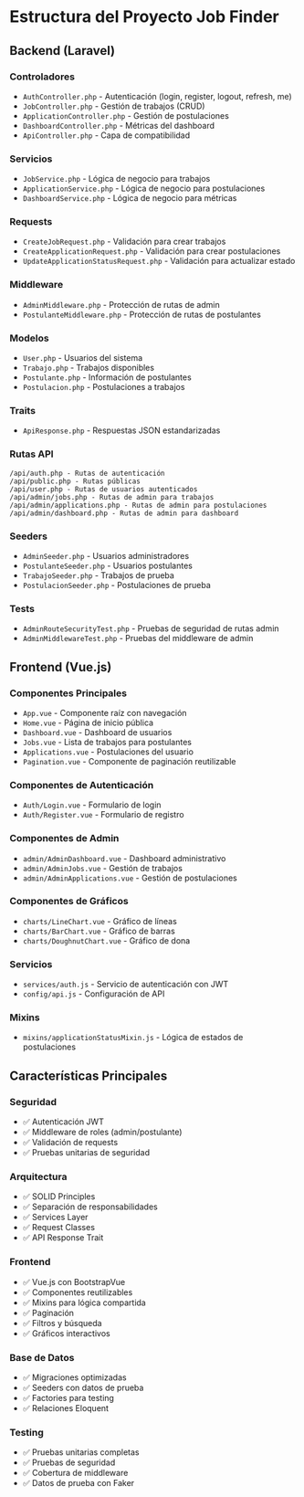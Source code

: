 # Estructura del Proyecto Job Finder

## Backend (Laravel)

### Controladores
- `AuthController.php` - Autenticación (login, register, logout, refresh, me)
- `JobController.php` - Gestión de trabajos (CRUD)
- `ApplicationController.php` - Gestión de postulaciones
- `DashboardController.php` - Métricas del dashboard
- `ApiController.php` - Capa de compatibilidad

### Servicios
- `JobService.php` - Lógica de negocio para trabajos
- `ApplicationService.php` - Lógica de negocio para postulaciones
- `DashboardService.php` - Lógica de negocio para métricas

### Requests
- `CreateJobRequest.php` - Validación para crear trabajos
- `CreateApplicationRequest.php` - Validación para crear postulaciones
- `UpdateApplicationStatusRequest.php` - Validación para actualizar estado

### Middleware
- `AdminMiddleware.php` - Protección de rutas de admin
- `PostulanteMiddleware.php` - Protección de rutas de postulantes

### Modelos
- `User.php` - Usuarios del sistema
- `Trabajo.php` - Trabajos disponibles
- `Postulante.php` - Información de postulantes
- `Postulacion.php` - Postulaciones a trabajos

### Traits
- `ApiResponse.php` - Respuestas JSON estandarizadas

### Rutas API
```
/api/auth.php - Rutas de autenticación
/api/public.php - Rutas públicas
/api/user.php - Rutas de usuarios autenticados
/api/admin/jobs.php - Rutas de admin para trabajos
/api/admin/applications.php - Rutas de admin para postulaciones
/api/admin/dashboard.php - Rutas de admin para dashboard
```

### Seeders
- `AdminSeeder.php` - Usuarios administradores
- `PostulanteSeeder.php` - Usuarios postulantes
- `TrabajoSeeder.php` - Trabajos de prueba
- `PostulacionSeeder.php` - Postulaciones de prueba

### Tests
- `AdminRouteSecurityTest.php` - Pruebas de seguridad de rutas admin
- `AdminMiddlewareTest.php` - Pruebas del middleware de admin

## Frontend (Vue.js)

### Componentes Principales
- `App.vue` - Componente raíz con navegación
- `Home.vue` - Página de inicio pública
- `Dashboard.vue` - Dashboard de usuarios
- `Jobs.vue` - Lista de trabajos para postulantes
- `Applications.vue` - Postulaciones del usuario
- `Pagination.vue` - Componente de paginación reutilizable

### Componentes de Autenticación
- `Auth/Login.vue` - Formulario de login
- `Auth/Register.vue` - Formulario de registro

### Componentes de Admin
- `admin/AdminDashboard.vue` - Dashboard administrativo
- `admin/AdminJobs.vue` - Gestión de trabajos
- `admin/AdminApplications.vue` - Gestión de postulaciones

### Componentes de Gráficos
- `charts/LineChart.vue` - Gráfico de líneas
- `charts/BarChart.vue` - Gráfico de barras
- `charts/DoughnutChart.vue` - Gráfico de dona

### Servicios
- `services/auth.js` - Servicio de autenticación con JWT
- `config/api.js` - Configuración de API

### Mixins
- `mixins/applicationStatusMixin.js` - Lógica de estados de postulaciones

## Características Principales

### Seguridad
- ✅ Autenticación JWT
- ✅ Middleware de roles (admin/postulante)
- ✅ Validación de requests
- ✅ Pruebas unitarias de seguridad

### Arquitectura
- ✅ SOLID Principles
- ✅ Separación de responsabilidades
- ✅ Services Layer
- ✅ Request Classes
- ✅ API Response Trait

### Frontend
- ✅ Vue.js con BootstrapVue
- ✅ Componentes reutilizables
- ✅ Mixins para lógica compartida
- ✅ Paginación
- ✅ Filtros y búsqueda
- ✅ Gráficos interactivos

### Base de Datos
- ✅ Migraciones optimizadas
- ✅ Seeders con datos de prueba
- ✅ Factories para testing
- ✅ Relaciones Eloquent

### Testing
- ✅ Pruebas unitarias completas
- ✅ Pruebas de seguridad
- ✅ Cobertura de middleware
- ✅ Datos de prueba con Faker 